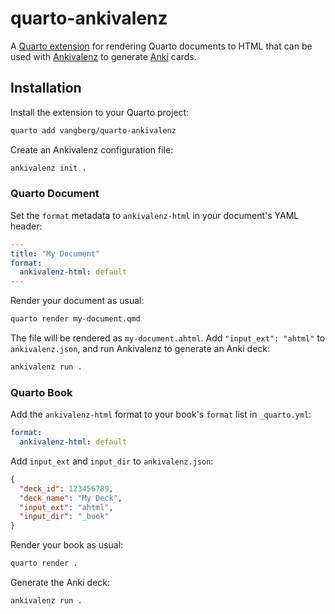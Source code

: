 # quarto-ankivalenz

A [Quarto extension](https://quarto.org/docs/extensions/) for rendering Quarto documents to HTML
that can be used with [Ankivalenz](https://github.com/vangberg/ankivalenz) to generate [Anki](https://apps.ankiweb.net/)
cards.

## Installation

Install the extension to your Quarto project:

```bash
quarto add vangberg/quarto-ankivalenz
```

Create an Ankivalenz configuration file:

```bash
ankivalenz init .
```

### Quarto Document

Set the `format` metadata to `ankivalenz-html` in your document's YAML header:

```yaml
---
title: "My Document"
format:
  ankivalenz-html: default
---
```

Render your document as usual:

```bash
quarto render my-document.qmd
```

The file will be rendered as `my-document.ahtml`. Add `"input_ext": "ahtml"` to
`ankivalenz.json`, and run Ankivalenz to generate an Anki deck:

```bash
ankivalenz run .
```

### Quarto Book

Add the `ankivalenz-html` format to your book's `format` list in `_quarto.yml`:

```yaml
format:
  ankivalenz-html: default
```

Add `input_ext` and `input_dir` to `ankivalenz.json`:

```json
{
  "deck_id": 123456789,
  "deck_name": "My Deck",
  "input_ext": "ahtml",
  "input_dir": "_book"
}
```

Render your book as usual:

```bash
quarto render .
```

Generate the Anki deck:

```bash
ankivalenz run .
```
